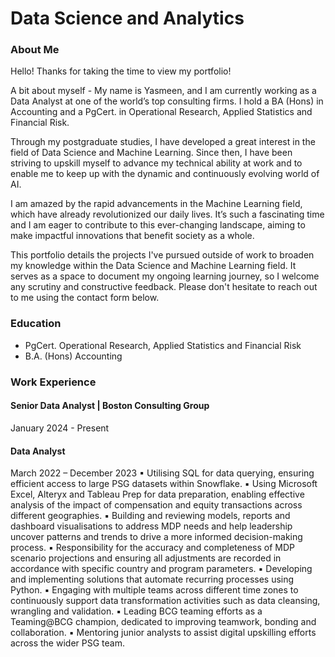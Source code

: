 # Data Science and Analytics

### About Me
Hello! Thanks for taking the time to view my portfolio!

A bit about myself - My name is Yasmeen, and I am currently working as a Data Analyst at one of the world’s top consulting firms. I hold a BA (Hons) in Accounting and a PgCert. in Operational Research, Applied Statistics and Financial Risk. 

Through my postgraduate studies, I have developed a great interest in the field of Data Science and Machine Learning. Since then, I have been striving to upskill myself to advance my technical ability at work and to enable me to keep up with the dynamic and continuously evolving world of AI. 

I am amazed by the rapid advancements in the Machine Learning field, which have already revolutionized our daily lives. It’s such a fascinating time and I am eager to contribute to this ever-changing landscape, aiming to make impactful innovations that benefit society as a whole.

This portfolio details the projects I've pursued outside of work to broaden my knowledge within the Data Science and Machine Learning field. It serves as a space to document my ongoing learning journey, so I welcome any scrutiny and constructive feedback. Please don't hesitate to reach out to me using the contact form below.

### Education
- PgCert. Operational Research, Applied Statistics and Financial Risk
- B.A. (Hons) Accounting

### Work Experience
#### Senior Data Analyst | Boston Consulting Group 
January 2024 - Present
#### Data Analyst 
March 2022 – December 2023
▪ Utilising SQL for data querying, ensuring efficient access to large PSG datasets within Snowflake.
▪ Using Microsoft Excel, Alteryx and Tableau Prep for data preparation, enabling effective analysis of the 
impact of compensation and equity transactions across different geographies.
▪ Building and reviewing models, reports and dashboard visualisations to address MDP needs and help 
leadership uncover patterns and trends to drive a more informed decision-making process.
▪ Responsibility for the accuracy and completeness of MDP scenario projections and ensuring all 
adjustments are recorded in accordance with specific country and program parameters.
▪ Developing and implementing solutions that automate recurring processes using Python.
▪ Engaging with multiple teams across different time zones to continuously support data transformation 
activities such as data cleansing, wrangling and validation.
▪ Leading BCG teaming efforts as a Teaming@BCG champion, dedicated to improving teamwork,
bonding and collaboration.
▪ Mentoring junior analysts to assist digital upskilling efforts across the wider PSG team.
